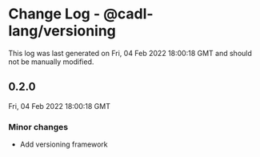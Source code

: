 # Change Log - @cadl-lang/versioning

This log was last generated on Fri, 04 Feb 2022 18:00:18 GMT and should not be manually modified.

## 0.2.0
Fri, 04 Feb 2022 18:00:18 GMT

### Minor changes

- Add versioning framework

